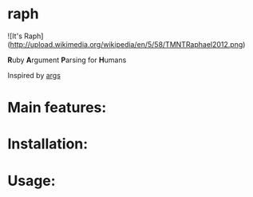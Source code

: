 # raph

![It's Raph]
(http://upload.wikimedia.org/wikipedia/en/5/58/TMNTRaphael2012.png)

**R**uby **A**rgument **P**arsing for **H**umans

Inspired by [args](https://github.com/kennethreitz/args)

Main features:
=============

Installation:
=============

Usage:
=============


